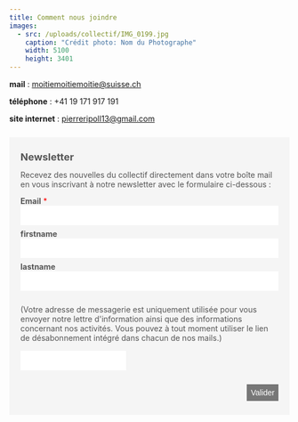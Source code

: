 ```yaml
---
title: Comment nous joindre
images:
  - src: /uploads/collectif/IMG_0199.jpg
    caption: "Crédit photo: Nom du Photographe"
    width: 5100
    height: 3401
---
```

**mail** : moitiemoitiemoitie@suisse.ch

**téléphone** : +41 19 171 917 191

**site internet** : pierreripoll13@gmail.com

<form method="post" action="https://newsletter.infomaniak.com/v3/api/1/newsletters/webforms/20157/submit" class="inf-form"><input type="email" name="email" style="display:none" /><input type="hidden" name="key" value="eyJpdiI6InNiVFFPTnJUaW5aTnJHZFAwM0NCMm84WGIxeHBmUVwvem1LTEJNMlBoeXZRPSIsIm1hYyI6ImU0NTc5NzI4YjA0MzE2MTZjYTAxZmRjYmY1NTA4MjY1OTAzMTM5YjRhNzdmMWUxMDgyOGY2MWY0ODRmY2Q2NjkiLCJ2YWx1ZSI6IjNPTnA1YW9GV0trY1VLNnpcL3dWXC9nT3IwNnZ5cDR2dmdcL1NRMEJ5bnlDU0E9In0="><input type="hidden" name="webform_id" value="20157"><style> .inf-main_519edc8db508d1c088f793f2c3647e6f{ background-color:#f5f5f5; padding:25px 20px; margin:25px auto; } .inf-main_519edc8db508d1c088f793f2c3647e6f .inf-content { margin-top:13px;} .inf-main_519edc8db508d1c088f793f2c3647e6f h4, .inf-main_519edc8db508d1c088f793f2c3647e6f span, .inf-main_519edc8db508d1c088f793f2c3647e6f label, .inf-main_519edc8db508d1c088f793f2c3647e6f input, .inf-main_519edc8db508d1c088f793f2c3647e6f .inf-submit, .inf-main_519edc8db508d1c088f793f2c3647e6f .inf-success p a { color:#555555; font-size:14px; } .inf-main_519edc8db508d1c088f793f2c3647e6f h4{ font-size:18px; margin:0px 0px 13px 0px; } .inf-main_519edc8db508d1c088f793f2c3647e6f h4, .inf-main_519edc8db508d1c088f793f2c3647e6f label{ font-weight:bold; } .inf-main_519edc8db508d1c088f793f2c3647e6f .inf-input { margin-bottom:7px; } .inf-main_519edc8db508d1c088f793f2c3647e6f label { display:block;} .inf-main_519edc8db508d1c088f793f2c3647e6f input{ height:35px; color:#999999; border: 1px solid #E9E9E9; border:none; padding-left:7px; } .inf-main_519edc8db508d1c088f793f2c3647e6f .inf-input.inf-error label, .inf-main_519edc8db508d1c088f793f2c3647e6f .inf-input.inf-error span.inf-message{ color: #cc0033; } .inf-main_519edc8db508d1c088f793f2c3647e6f .inf-input.inf-error input{ border: 1px solid #cc0033; } .inf-main_519edc8db508d1c088f793f2c3647e6f .inf-input input { width:100%;} .inf-main_519edc8db508d1c088f793f2c3647e6f .inf-input.inf-error span.inf-message { display: block; } .inf-main_519edc8db508d1c088f793f2c3647e6f .inf-submit { text-align:right;} .inf-main_519edc8db508d1c088f793f2c3647e6f .inf-submit input{ background-color:#777777; color:#ffffff; border:none; font-weight: normal; height:auto; padding:7px; } .inf-main_519edc8db508d1c088f793f2c3647e6f .inf-submit input.disabled{ opacity: 0.4; } .inf-btn { color: rgb(85, 85, 85); border: medium none; font-weight: normal; height: auto; padding: 7px; display: inline-block; background-color: white; box-shadow: 0px 1px 1px rgba(0, 0, 0, 0.24); border-radius: 2px; line-height: 1em; } .inf-rgpd { margin:25px 0px 15px 0px; color:#555555; } </style><div class="inf-main_519edc8db508d1c088f793f2c3647e6f"> <h4>Newsletter</h4> <span>Recevez des nouvelles du collectif directement dans votre boîte mail en vous inscrivant à notre newsletter avec le formulaire ci-dessous :</span> <div class="inf-success" style="display:none"> <h4>Votre inscription a été enregistrée avec succès !</h4> <p> <a href="#" class="inf-btn">&laquo;</a> </p> </div> <div class="inf-content"> <div class="inf-input inf-input-text"> <div style="display: flex"> <label>Email</label> <div style="color:red;">&nbsp;*</div> </div> <input type="email" name="inf\[1]" data-inf-meta="1" data-inf-error="" required="required" > </div> <div class="inf-input inf-input-text"> <div style="display: flex"> <label>firstname</label> </div> <input type="text" name="inf\[2]" data-inf-meta="2" data-inf-error="" > </div> <div class="inf-input inf-input-text"> <div style="display: flex"> <label>lastname</label> </div> <input type="text" name="inf\[3]" data-inf-meta="3" data-inf-error="" > </div> <div class="inf-rgpd">(Votre adresse de messagerie est uniquement utilisée pour vous envoyer notre lettre d&#039;information ainsi que des informations concernant nos activités. Vous pouvez à tout moment utiliser le lien de désabonnement intégré dans chacun de nos mails.)</div> <div style=""> <label data-mcaptcha_url="https://captcha.infomaniak.com/widget/?sitekey=wKJaAigS1e48fWgqtjvg5w7rKA6QIwmy" for="mcaptcha\_\_token" id="mcaptcha\_\_token-label"> <input type="text" name="mcaptcha\_\_token" id="mcaptcha\_\_token" /> </label> <div id="mcaptcha__widget-container"></div> <script src="https://unpkg.com/@mcaptcha/vanilla-glue@0.1.0-rc2/dist/index.js"></script> </div> <div class="inf-submit"> <input type="submit" style="margin-top: 25px;" name="" value="Valider"> </div> </div> </div> </form>
